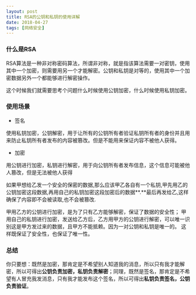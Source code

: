 ```yaml
---
layout: post
title: RSA的公钥和私钥的使用详解
date: 2018-04-27
tags: [网络安全]
---
```


### 什么是RSA

RSA算法是一种非对称密码算法，所谓非对称，就是指该算法需要一对密钥，使用其中一个加密，则需要用另一个才能解密。公钥和私钥是对等的，使用其中一个加密数据另外一个都能够进行解密操作。

这个时候我们就需要思考个问题什么时候使用公钥加密，什么时候使用私钥加密。

### 使用场景

- 签名

使用私钥加密，公钥解密，用于让所有的公钥所有者验证私钥所有者的身份并且用来防止私钥所有者发布的内容被篡改。但是不能用来保证内容不被他人获得。

- 加密

用公钥进行加密，私钥进行解密，用于向公钥所有者发布信息，这个信息可能被他人篡改，但是无法被他人获得

如果甲想给乙发一个安全的保密的数据,那么应该甲乙各自有一个私钥,甲先用乙的公钥加密这段数据,再用自己的私钥加密这段加密后的数据**.**最后再发给乙,这样确保了内容即不会被读取,也不会被篡改.

甲用乙方的公钥进行加密，是为了只有乙方能够解密，保证了数据的安全性； 甲用自己的私钥进行加密，发送给乙方后，乙方用甲方的公钥进行解密，可以唯一识别这是甲方发过来的数据，且甲方不能抵赖。因为一对公钥和私钥是唯一的。 这样既保证了安全性，也保证了唯一性。



### 总结

你只要想：既然是加密，那肯定是不希望别人知道我的消息，所以只有我才能解密，所以可得出**公钥负责加密，私钥负责解密**；同理，既然是签名，那肯定是不希望有人冒充我发消息，只有我才能发布这个签名，所以可得出**私钥负责签名，公钥负责验证**。